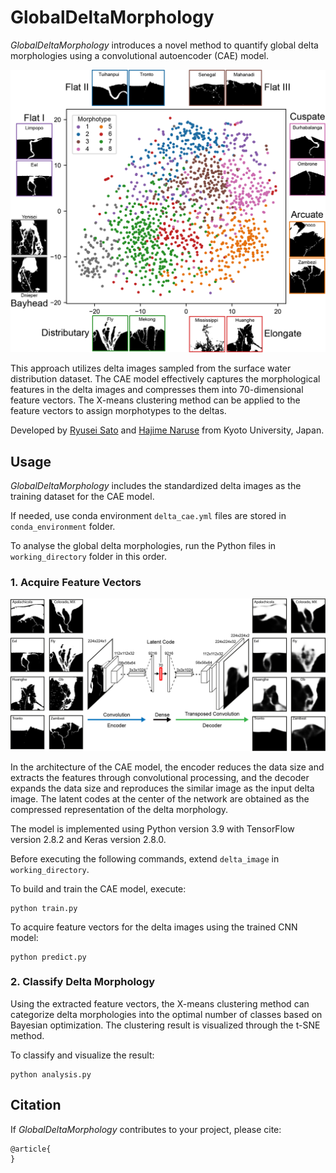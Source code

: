 # GlobalDeltaMorphology

*GlobalDeltaMorphology* introduces a novel method to quantify global delta morphologies using a convolutional autoencoder (CAE) model.

<div align="center">
<img src="https://raw.githubusercontent.com/sugar-ryusei/GlobalDeltaMorphology/main/figure/clustering.png" width="600">
</div>

This approach utilizes delta images sampled from the surface water distribution dataset. The CAE model effectively captures the morphological features in the delta images and compresses them into 70-dimensional feature vectors. The X-means clustering method can be applied to the feature vectors to assign morphotypes to the deltas.

Developed by <a href="https://orcid.org/0009-0008-3182-0980" target="_blank">Ryusei Sato</a> and <a href="https://orcid.org/0000-0003-3863-3404" target="_blank">Hajime Naruse</a> from Kyoto University, Japan.

## Usage

*GlobalDeltaMorphology* includes the standardized delta images as the training dataset for the CAE model.

If needed, use conda environment `delta_cae.yml` files are stored in `conda_environment` folder.

To analyse the global delta morphologies, run the Python files in `working_directory` folder in this order.

### 1. Acquire Feature Vectors

<div align="center">
<img src="https://raw.githubusercontent.com/sugar-ryusei/GlobalDeltaMorphology/main/figure/cae_model.png" width="600">
</div>

In the architecture of the CAE model, the encoder reduces the data size and extracts the features through convolutional processing, and the decoder expands the data size and reproduces the similar image as the input delta image. The latent codes at the center of the network  are obtained as the compressed representation of the delta morphology.

The model is implemented using Python version 3.9 with TensorFlow version 2.8.2 and Keras version 2.8.0.

Before executing the following commands, extend `delta_image` in `working_directory`.

To build and train the CAE model, execute:

    python train.py

To acquire feature vectors for the delta images using the trained CNN model:

    python predict.py

### 2. Classify Delta Morphology
Using the extracted feature vectors, the X-means clustering method can categorize delta morphologies into the optimal number of classes based on Bayesian optimization. The clustering result is visualized through the t-SNE method.

To classify and visualize the result:

    python analysis.py

## Citation
If *GlobalDeltaMorphology* contributes to your project, please cite:

    @article{
    }
